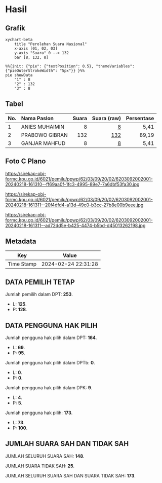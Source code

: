 # Hasil

## Grafik

```mermaid
xychart-beta
    title "Perolehan Suara Nasional"
    x-axis [01, 02, 03]
    y-axis "Suara" 0 --> 132
    bar [8, 132, 8]
```

```mermaid
%%{init: {"pie": {"textPosition": 0.5}, "themeVariables": {"pieOuterStrokeWidth": "5px"}} }%%
pie showData
    "1" : 8
    "2" : 132
    "3" : 8
```

## Tabel

| No. | Nama Paslon    | Suara | Suara (raw) | Persentase |
|:--- |:-------------- | -----:| -----------:| ----------:|
| 1   | ANIES MUHAIMIN | 8     | [8][p-1]    | 5,41       |
| 2   | PRABOWO GIBRAN | 132   | [132][p-2]  | 89,19      |
| 3   | GANJAR MAHFUD  | 8     | [8][p-3]    | 5,41       |


[p-1]: https://github.com/gigit-pemilu/pemilu-2024/blob/main/pilpres/hitung-suara/sub/62-kalimantan-tengah/sub/03-kapuas/sub/09-mantangai/sub/2002-sei-kapar/sub/001-tps/sub/paslon-1.txt
[p-2]: https://github.com/gigit-pemilu/pemilu-2024/blob/main/pilpres/hitung-suara/sub/62-kalimantan-tengah/sub/03-kapuas/sub/09-mantangai/sub/2002-sei-kapar/sub/001-tps/sub/paslon-2.txt
[p-3]: https://github.com/gigit-pemilu/pemilu-2024/blob/main/pilpres/hitung-suara/sub/62-kalimantan-tengah/sub/03-kapuas/sub/09-mantangai/sub/2002-sei-kapar/sub/001-tps/sub/paslon-3.txt

## Foto C Plano

https://sirekap-obj-formc.kpu.go.id/6021/pemilu/ppwp/62/03/09/20/02/6203092002001-20240218-161310--ff69aa0f-1fc3-4995-89e7-7a6dbf53fa30.jpg

https://sirekap-obj-formc.kpu.go.id/6021/pemilu/ppwp/62/03/09/20/02/6203092002001-20240218-161311--20f4dfd4-a13d-49c0-b3cc-27b8e00b9eee.jpg

https://sirekap-obj-formc.kpu.go.id/6021/pemilu/ppwp/62/03/09/20/02/6203092002001-20240218-161311--ad72dd5e-b425-4474-b5bd-d45013262198.jpg


## Metadata

| Key        | Value               |
| ---------- | ------------------- |
| Time Stamp | 2024-02-24 22:31:28 |


## DATA PEMILIH TETAP

Jumlah pemilih dalam DPT: **253**.
 * L: **125**.
 * P: **128**.

## DATA PENGGUNA HAK PILIH

Jumlah pengguna hak pilih dalam DPT: **164**.
 * L: **69**.
 * P: **95**.

Jumlah pengguna hak pilih dalam DPTb: **0**.
 * L: **0**.
 * P: **0**.

Jumlah pengguna hak pilih dalam DPK: **9**.
 * L: **4**.
 * P: **5**.

Jumlah pengguna hak pilih: **173**.
 * L: **73**.
 * P: **100**.

## JUMLAH SUARA SAH DAN TIDAK SAH

JUMLAH SELURUH SUARA SAH: **148**.

JUMLAH SUARA TIDAK SAH: **25**.

JUMLAH SELURUH SUARA SAH DAN SUARA TIDAK SAH: **173**.


